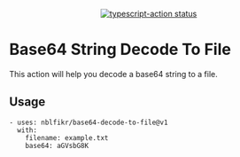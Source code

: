 <p align="center">
  <a href="https://github.com/actions/typescript-action/actions"><img alt="typescript-action status" src="https://github.com/nblfikr/base64-decode-to-file/workflows/build-test/badge.svg"></a>
</p>

# Base64 String Decode To File

This action will help you decode a base64 string to a file.

## Usage

```
- uses: nblfikr/base64-decode-to-file@v1
  with:
    filename: example.txt
    base64: aGVsbG8K
```